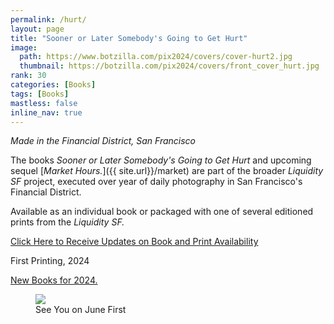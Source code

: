 ```yaml
---
permalink: /hurt/
layout: page
title: "Sooner or Later Somebody's Going to Get Hurt"
image:
  path: https://www.botzilla.com/pix2024/covers/cover-hurt2.jpg
  thumbnail: https://botzilla.com/pix2024/covers/front_cover_hurt.jpg
rank: 30
categories: [Books]
tags: [Books]
mastless: false
inline_nav: true
---
```


_Made in the Financial District, San Francisco_

The books _Sooner or Later Somebody's Going to Get Hurt_ and upcoming sequel [_Market Hours._]({{ site.url}}/market) are part of the broader _Liquidity SF_ project, executed over year of daily photography in San Francisco's Financial District.

Available as an individual book or packaged with one of several editioned prints from the _Liquidity SF._


<a class="btn btn--info btn--large" href="mailto:kevin+books@vumondo.com?subject=Updates%20on%20the%20Book%20%22Sooner%20or%20Later...%22&body=Please%20keep%20me%20informed%20about%20updates%20for%20sales%20availability%20of%20your%20book%20%22Sooner%20or%20Later%20Somebody%27sGoing%20to%20Get%20Hurt%22">Click Here to Receive Updates on Book and Print Availability</a>

First Printing, 2024

<a href="{{ site.url }}/book24">New Books for 2024.</a>

<figure class="align-center">
<img src="https://www.botzilla.com/pix2024/Bjorke-AATS-BizCard-sRGB-web.jpg">
<figcaption>See You on June First</figcaption>
</figure>
